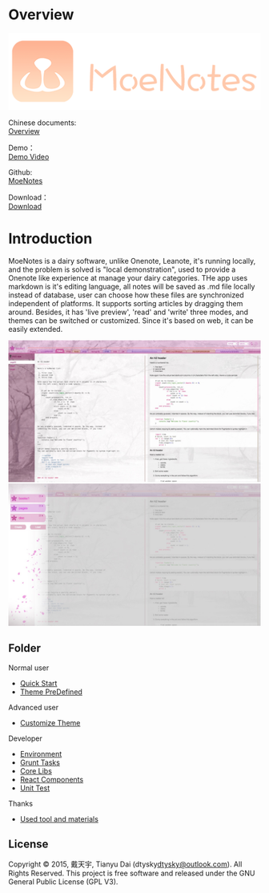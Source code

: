 # Overview

![logo](../logo.png)  

Chinese documents:  
[Overview](../zh)  

Demo：  
[Demo Video](https://youtu.be/UhnbvLA0SMo)  

Github:  
[MoeNotes](https://github.com/dtysky/MoeNotes)  

Download：  
[Download](https://github.com/dtysky/MoeNotes/releases)  

# Introduction
 
MoeNotes is a dairy software, unlike Onenote, Leanote, it's running locally, and the problem is solved is "local demonstration", used to provide a Onenote like experience at manage your dairy categories.
THe app uses markdown is it's editing language, all notes will be saved as .md file locally instead of database, user can choose how these files are synchronized independent of platforms. It supports sorting articles by dragging them around. Besides, it has 'live preview', 'read' and 'write' three modes, and themes can be switched or customized. Since it's based on web, it can be easily extended.

![preview-main](../preview-main.jpg)  
![preview-books](../preview-books.jpg)

## Folder

Normal user 
- [Quick Start](./QuickStart.md)
- [Theme PreDefined](./Theme-PreDefine.md)

Advanced user
- [Customize Theme](./Theme-Advance.md)

Developer
- [Environment](./Development-Enverment.md)
- [Grunt Tasks](./Development-Tasks.md)
- [Core Libs](./Development-Cores.md)
- [React Components](./Development-Components.md)
- [Unit Test](./Development-UnitTests.md)

Thanks
- [Used tool and materials](./Thanks.md)

## License

Copyright © 2015, 戴天宇, Tianyu Dai (dtysky<dtysky@outlook.com>). All Rights Reserved. This project is free software and released under the GNU General Public License (GPL V3).